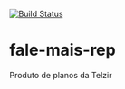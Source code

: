 [![Build Status](https://travis-ci.org/arthurlima96/fale-mais-rep.svg?branch=master)](https://travis-ci.org/arthurlima96/fale-mais-rep)
# fale-mais-rep
Produto de planos da Telzir

